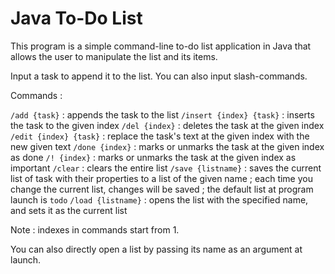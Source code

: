 # Java To-Do List
This program is a simple command-line to-do list application in Java that allows the user to manipulate the list and its items.

Input a task to append it to the list. You can also input slash-commands.

Commands :

`/add {task}` : appends the task to the list
`/insert {index} {task}` : inserts the task to the given index
`/del {index}` : deletes the task at the given index
`/edit {index} {task}` : replace the task's text at the given index with the new given text
`/done {index}` : marks or unmarks the task at the given index as done
`/! {index}` : marks or unmarks the task at the given index as important
`/clear` : clears the entire list
`/save {listname}` : saves the current list of task with their properties to a list of the given name ; each time you change the current list, changes will be saved ; the default list at program launch is `todo`
`/load {listname}` : opens the list with the specified name, and sets it as the current list

Note : indexes in commands start from 1.

You can also directly open a list by passing its name as an argument at launch.